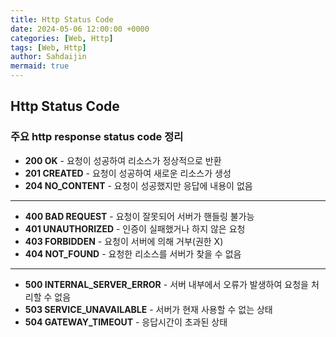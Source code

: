 ```yaml
---
title: Http Status Code
date: 2024-05-06 12:00:00 +0000
categories: [Web, Http]
tags: [Web, Http]
author: Sahdaijin
mermaid: true
---
```


## Http Status Code
### 주요 http response status code 정리

* **200 OK** - 요청이 성공하여 리소스가 정상적으로 반환
* **201 CREATED** - 요청이 성공하여 새로운 리소스가 생성
* **204 NO_CONTENT** - 요청이 성공했지만 응답에 내용이 없음

---

* **400 BAD REQUEST** - 요청이 잘못되어 서버가 핸들링 불가능
* **401 UNAUTHORIZED** - 인증이 실패했거나 하지 않은 요청
* **403 FORBIDDEN** - 요청이 서버에 의해 거부(권한 X)
* **404 NOT_FOUND** - 요청한 리소스를 서버가 찾을 수 없음

---

* **500 INTERNAL_SERVER_ERROR** - 서버 내부에서 오류가 발생하여 요청을 처리할 수 없음
* **503 SERVICE_UNAVAILABLE** - 서버가 현재 사용할 수 없는 상태
* **504 GATEWAY_TIMEOUT** - 응답시간이 초과된 상태